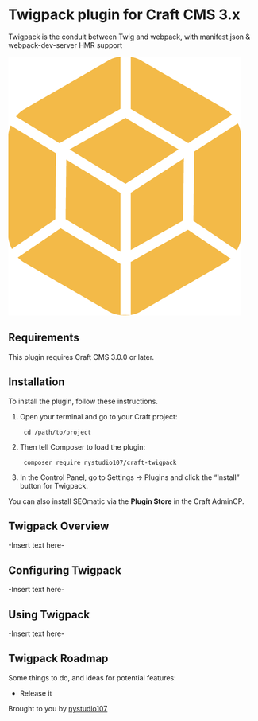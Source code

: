 # Twigpack plugin for Craft CMS 3.x

Twigpack is the conduit between Twig and webpack, with manifest.json & webpack-dev-server HMR support

![Screenshot](resources/img/plugin-logo.png)

## Requirements

This plugin requires Craft CMS 3.0.0 or later.

## Installation

To install the plugin, follow these instructions.

1. Open your terminal and go to your Craft project:

        cd /path/to/project

2. Then tell Composer to load the plugin:

        composer require nystudio107/craft-twigpack

3. In the Control Panel, go to Settings → Plugins and click the “Install” button for Twigpack.

You can also install SEOmatic via the **Plugin Store** in the Craft AdminCP.

## Twigpack Overview

-Insert text here-

## Configuring Twigpack

-Insert text here-

## Using Twigpack

-Insert text here-

## Twigpack Roadmap

Some things to do, and ideas for potential features:

* Release it

Brought to you by [nystudio107](https://nystudio107.com/)
